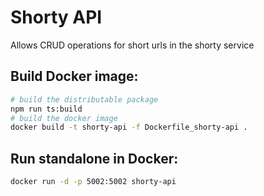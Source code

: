 # Shorty API
Allows CRUD operations for short urls in the shorty service

## Build Docker image:
```bash
# build the distributable package
npm run ts:build
# build the docker image
docker build -t shorty-api -f Dockerfile_shorty-api .
```

## Run standalone in Docker:
```bash
docker run -d -p 5002:5002 shorty-api
```